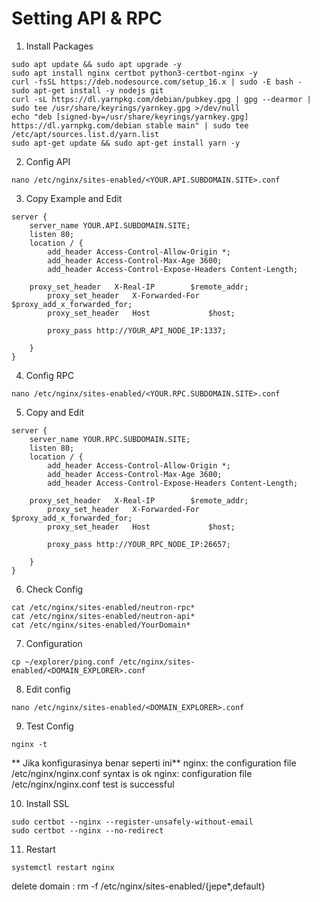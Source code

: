 # Setting API & RPC

1. Install Packages
```
sudo apt update && sudo apt upgrade -y
sudo apt install nginx certbot python3-certbot-nginx -y
curl -fsSL https://deb.nodesource.com/setup_16.x | sudo -E bash -
sudo apt-get install -y nodejs git
curl -sL https://dl.yarnpkg.com/debian/pubkey.gpg | gpg --dearmor | sudo tee /usr/share/keyrings/yarnkey.gpg >/dev/null
echo "deb [signed-by=/usr/share/keyrings/yarnkey.gpg] https://dl.yarnpkg.com/debian stable main" | sudo tee /etc/apt/sources.list.d/yarn.list
sudo apt-get update && sudo apt-get install yarn -y
```

2. Config API
```
nano /etc/nginx/sites-enabled/<YOUR.API.SUBDOMAIN.SITE>.conf
```

3. Copy Example and Edit
```
server {
    server_name YOUR.API.SUBDOMAIN.SITE;
    listen 80;
    location / {
        add_header Access-Control-Allow-Origin *;
        add_header Access-Control-Max-Age 3600;
        add_header Access-Control-Expose-Headers Content-Length;

	proxy_set_header   X-Real-IP        $remote_addr;
        proxy_set_header   X-Forwarded-For  $proxy_add_x_forwarded_for;
        proxy_set_header   Host             $host;

        proxy_pass http://YOUR_API_NODE_IP:1337;

    }
}
```

4. Config RPC
```
nano /etc/nginx/sites-enabled/<YOUR.RPC.SUBDOMAIN.SITE>.conf
```

5. Copy and Edit
```
server {
    server_name YOUR.RPC.SUBDOMAIN.SITE;
    listen 80;
    location / {
        add_header Access-Control-Allow-Origin *;
        add_header Access-Control-Max-Age 3600;
        add_header Access-Control-Expose-Headers Content-Length;

	proxy_set_header   X-Real-IP        $remote_addr;
        proxy_set_header   X-Forwarded-For  $proxy_add_x_forwarded_for;
        proxy_set_header   Host             $host;

        proxy_pass http://YOUR_RPC_NODE_IP:26657;

    }
}

```

6. Check Config
```
cat /etc/nginx/sites-enabled/neutron-rpc*
cat /etc/nginx/sites-enabled/neutron-api*
cat /etc/nginx/sites-enabled/YourDomain*
```

7. Configuration
```
cp ~/explorer/ping.conf /etc/nginx/sites-enabled/<DOMAIN_EXPLORER>.conf
```

8. Edit config
```
nano /etc/nginx/sites-enabled/<DOMAIN_EXPLORER>.conf
```

9. Test Config
```
nginx -t 
```
** Jika konfigurasinya benar seperti ini** nginx: the configuration file /etc/nginx/nginx.conf syntax is ok nginx: configuration file /etc/nginx/nginx.conf test is successful


10. Install SSL 
```
sudo certbot --nginx --register-unsafely-without-email
sudo certbot --nginx --no-redirect
```

11. Restart
```
systemctl restart nginx
```

delete domain : rm -f /etc/nginx/sites-enabled/{jepe*,default}
